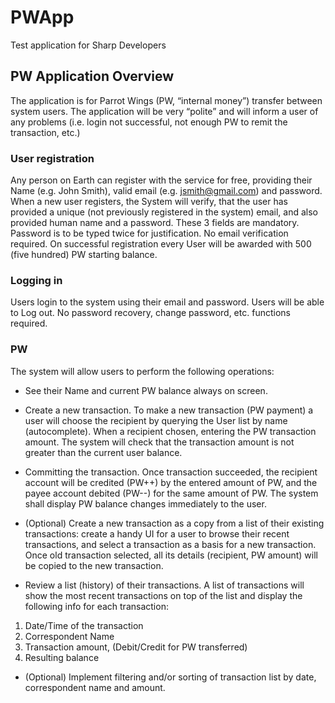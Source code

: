 # PWApp
Test application for Sharp Developers

## PW Application Overview
The application is for Parrot Wings (PW, “internal money”) transfer between system users.
The application will be very “polite” and will inform a user of any problems (i.e. login not successful, not enough PW to remit the transaction, etc.)

### User registration 
Any person on Earth can register with the service for free, providing their Name (e.g. John Smith), valid email (e.g. jsmith@gmail.com) and password. 
When a new user registers, the System will verify, that the user has provided a unique (not previously registered in the system) email, and also provided human name and a password. These 3 fields are mandatory. Password is to be typed twice for justification. No email verification required.
On successful registration every User will be awarded with 500 (five hundred) PW starting balance.

### Logging in 
Users login to the system using their email and password.
Users will be able to Log out.
No password recovery, change password, etc. functions required.

### PW
The system will allow users to perform the following operations:
- See their Name and current PW balance always on screen.
- Create a new transaction. To make a new transaction (PW payment) a user will choose the recipient by querying the User list by name (autocomplete). 
When a recipient chosen, entering the PW transaction amount. The system will check that the transaction amount is not greater than the current user balance.
- Committing the transaction. 
Once transaction succeeded, the recipient account will be credited (PW++) by the entered amount of PW, and the payee account debited (PW--) for the same amount of PW. The system shall display PW balance changes immediately to the user.

- (Optional) Create a new transaction as a copy from a list of their existing transactions: create a handy UI for a user to browse their recent transactions, and select a transaction as a basis for a new transaction. Once old transaction selected, all its details (recipient, PW amount) will be copied to the new transaction.

- Review a list (history) of their transactions. A list of transactions will show the most recent transactions on top of the list and display the following info for each transaction:
1. Date/Time of the transaction
2. Correspondent Name
3. Transaction amount, (Debit/Credit for PW transferred)
4. Resulting balance

- (Optional) Implement filtering and/or sorting of transaction list by date, correspondent name and amount. 
